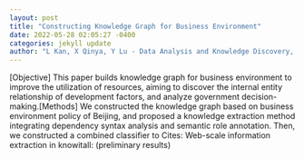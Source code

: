 ```yaml
--- 
layout: post 
title: "Constructing Knowledge Graph for Business Environment" 
date: 2022-05-28 02:05:27 -0400 
categories: jekyll update 
author: "L Kan, X Qinya, Y Lu - Data Analysis and Knowledge Discovery, 2022" 
--- 
```

[Objective] This paper builds knowledge graph for business environment to improve the utilization of resources, aiming to discover the internal entity relationship of development factors, and analyze government decision-making.[Methods] We constructed the knowledge graph based on business environment policy of Beijing, and proposed a knowledge extraction method integrating dependency syntax analysis and semantic role annotation. Then, we constructed a combined classifier to Cites: Web-scale information extraction in knowitall: (preliminary results)